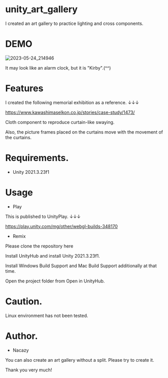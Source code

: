 # unity_art_gallery
I created an art gallery to practice lighting and cross components.

# DEMO

![2023-05-24_214946](https://github.com/nakazi0635/unity_art_gallery/assets/91645661/75aa6d19-77cb-415c-80da-dc1089f13ca3)


It may look like an alarm clock, but it is "Kirby".(^^)

# Features
I created the following memorial exhibition as a reference. ↓↓↓

https://www.kawashimaselkon.co.jp/stories/case-study/1473/

Cloth component to reproduce curtain-like swaying.

Also, the picture frames placed on the curtains move with the movement of the curtains.

# Requirements.

* Unity 2021.3.23f1

# Usage

* Play 

This is published to UnityPlay. ↓↓↓

https://play.unity.com/mg/other/webgl-builds-348170

* Remix

Please clone the repository here

Install UnityHub and install Unity 2021.3.23f1. 

Install Windows Build Support and Mac Build Support additionally at that time.

Open the project folder from Open in UnityHub.

# Caution.

Linux environment has not been tested.

# Author.

* Nacazy

You can also create an art gallery without a split.
Please try to create it.

Thank you very much!
